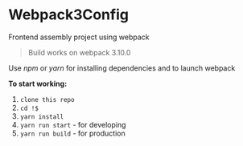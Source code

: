 # Webpack3Config
Frontend assembly project using webpack

> Build works on webpack 3.10.0

Use *npm* or *yarn* for installing dependencies and to launch webpack

**To start working:**

1. `clone this repo`
2. `cd !$`
3. `yarn install`
4. `yarn run start` - for developing
5. `yarn run build` - for production